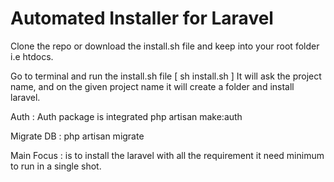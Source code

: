 # Automated Installer for Laravel 

Clone the repo or download the install.sh file and keep into your root folder i.e htdocs.

Go to terminal and run the install.sh file [ sh install.sh ]
It will ask the project name, and on the given project name it will create a folder and install laravel. 

Auth : Auth package is integrated php artisan make:auth

Migrate DB : php artisan migrate

Main Focus : is to install the laravel with all the requirement it need minimum to run in a single shot.
